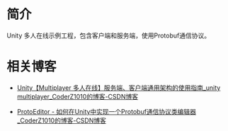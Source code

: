 # 简介

Unity 多人在线示例工程，包含客户端和服务端，使用Protobuf通信协议。



# 相关博客

* [Unity【Multiplayer 多人在线】服务端、客户端通用架构的使用指南_unity multiplayer_CoderZ1010的博客-CSDN博客](https://coderz.blog.csdn.net/article/details/128205617)

* [ProtoEditor - 如何在Unity中实现一个Protobuf通信协议类编辑器_CoderZ1010的博客-CSDN博客](https://blog.csdn.net/qq_42139931/article/details/129260623?spm=1001.2014.3001.5501)

# 